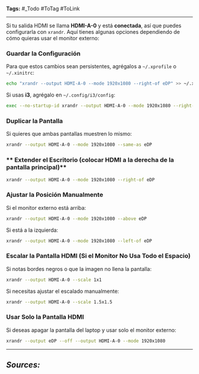**Tags:** #_Todo
#ToTag #ToLink 
- - -
Si tu salida HDMI se llama **HDMI-A-0** y está **conectada**, así que puedes configurarla con `xrandr`. Aquí tienes algunas opciones dependiendo de cómo quieras usar el monitor externo:
### **Guardar la Configuración**
Para que estos cambios sean persistentes, agrégalos a `~/.xprofile` o `~/.xinitrc`:

```bash
echo "xrandr --output HDMI-A-0 --mode 1920x1080 --right-of eDP" >> ~/.xprofile
```
Si usas **i3**, agrégalo en `~/.config/i3/config`:
```bash
exec --no-startup-id xrandr --output HDMI-A-0 --mode 1920x1080 --right-of eDP
```

### **Duplicar la Pantalla**
Si quieres que ambas pantallas muestren lo mismo:
```bash
xrandr --output HDMI-A-0 --mode 1920x1080 --same-as eDP
```

### ** Extender el Escritorio (colocar HDMI a la derecha de la pantalla principal)**
```bash
xrandr --output HDMI-A-0 --mode 1920x1080 --right-of eDP
```

### **Ajustar la Posición Manualmente**
Si el monitor externo está arriba:
```bash
xrandr --output HDMI-A-0 --mode 1920x1080 --above eDP
```
Si está a la izquierda:
```bash
xrandr --output HDMI-A-0 --mode 1920x1080 --left-of eDP
```

### **Escalar la Pantalla HDMI (Si el Monitor No Usa Todo el Espacio)**
Si notas bordes negros o que la imagen no llena la pantalla:
```bash
xrandr --output HDMI-A-0 --scale 1x1
```
Si necesitas ajustar el escalado manualmente:
```bash
xrandr --output HDMI-A-0 --scale 1.5x1.5
```

### **Usar Solo la Pantalla HDMI**
Si deseas apagar la pantalla del laptop y usar solo el monitor externo:
```bash
xrandr --output eDP --off --output HDMI-A-0 --mode 1920x1080
```

- - - 
## ***Sources:***